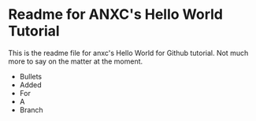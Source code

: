# Readme for ANXC's Hello World Tutorial

This is the readme file for anxc's Hello World for Github tutorial. Not much more to say on the matter at the moment.

* Bullets
* Added
* For
* A 
* Branch
